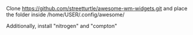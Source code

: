 Clone https://github.com/streetturtle/awesome-wm-widgets.git and place the folder inside /home/USER/.config/awesome/

Additionally, install "nitrogen" and "compton"
